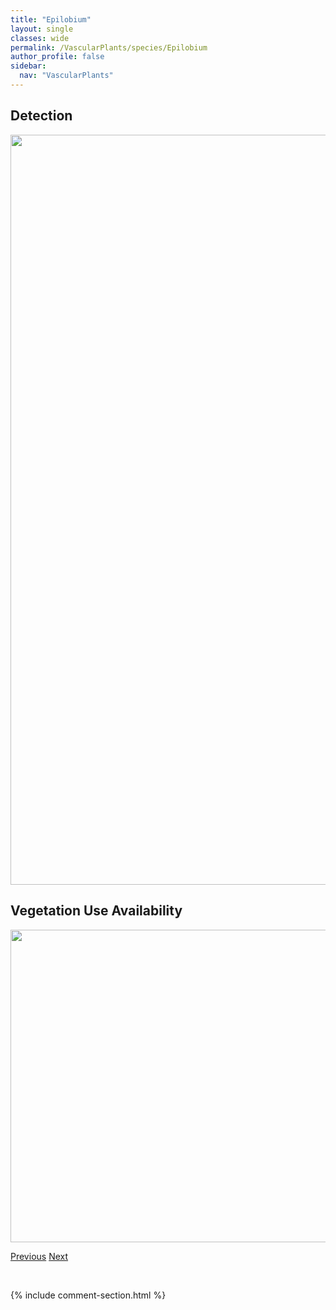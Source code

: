```yaml
---
title: "Epilobium"
layout: single
classes: wide
permalink: /VascularPlants/species/Epilobium
author_profile: false
sidebar:
  nav: "VascularPlants"
---
```


<h2>Detection</h2>

<a href="https://drive.google.com/uc?export=view&id=17RFfIC2PzGRnN8lOpb8jbmfqW2Bu5lJ6">
<img src="https://drive.google.com/uc?export=view&id=17RFfIC2PzGRnN8lOpb8jbmfqW2Bu5lJ6" height = "1200" width = "800">
</a>


<h2>Vegetation Use Availability</h2>

<a href="https://drive.google.com/uc?export=view&id=13rFBgnyZ_zONAqYzqHC1E35E9wXg6yNM">
<img src="https://drive.google.com/uc?export=view&id=13rFBgnyZ_zONAqYzqHC1E35E9wXg6yNM" height = "500" width = "1000">
</a>


<a href="/DevelopmentWebsite/VascularPlants/species/EndotropisAlnifolia" class="pagination--pager" title="Endotropis alnifolia">Previous</a> <a href="/DevelopmentWebsite/VascularPlants/species/EpilobiumBrachycarpum" class="pagination--pager" title="Epilobium brachycarpum">Next</a>

<p>&nbsp;</p>

{% include comment-section.html %}
